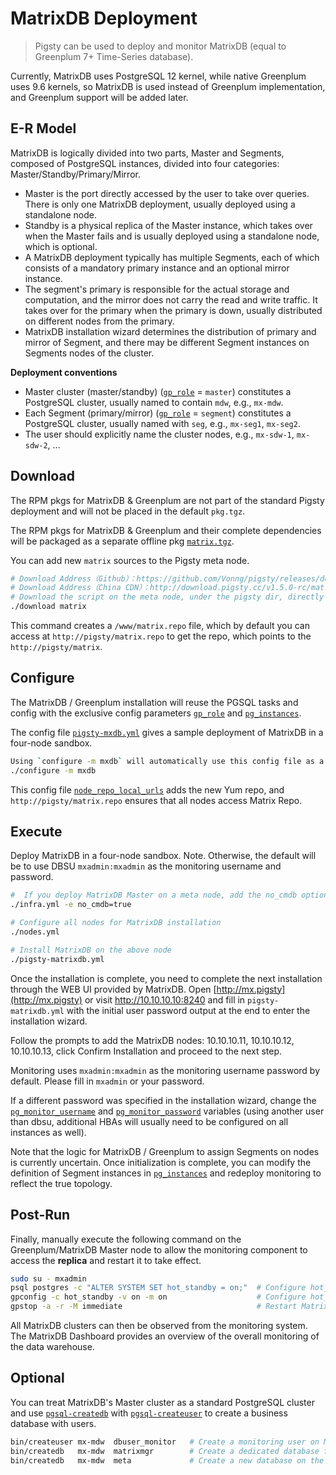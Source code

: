# MatrixDB Deployment

> Pigsty can be used to deploy and monitor MatrixDB (equal to Greenplum 7+ Time-Series database).

Currently, MatrixDB uses PostgreSQL 12 kernel, while native Greenplum uses 9.6 kernels, so MatrixDB is used instead of Greenplum implementation, and Greenplum support will be added later.



## E-R Model

MatrixDB is logically divided into two parts, Master and Segments, composed of PostgreSQL instances, divided into four categories: Master/Standby/Primary/Mirror.

* Master is the port directly accessed by the user to take over queries. There is only one MatrixDB deployment, usually deployed using a standalone node.
* Standby is a physical replica of the Master instance, which takes over when the Master fails and is usually deployed using a standalone node, which is optional.
* A MatrixDB deployment typically has multiple Segments, each of which consists of a mandatory primary instance and an optional mirror instance.
* The segment's primary is responsible for the actual storage and computation, and the mirror does not carry the read and write traffic. It takes over for the primary when the primary is down, usually distributed on different nodes from the primary.
* MatrixDB installation wizard determines the distribution of primary and mirror of Segment, and there may be different Segment instances on Segments nodes of the cluster.

**Deployment conventions**

* Master cluster (master/standby) ([`gp_role`](v-pgsql.md#gp_role) = `master`) constitutes a PostgreSQL cluster, usually named to contain `mdw`, e.g., `mx-mdw`.
* Each Segment (primary/mirror) ([`gp_role`](v-pgsql.md#gp_role) = `segment`) constitutes a PostgreSQL cluster, usually named with `seg`, e.g., `mx-seg1`, `mx-seg2`.
* The user should explicitly name the cluster nodes, e.g., `mx-sdw-1`, `mx-sdw-2`, ...



## Download

The RPM pkgs for MatrixDB & Greenplum are not part of the standard Pigsty deployment and will not be placed in the default `pkg.tgz`.

The RPM pkgs for MatrixDB & Greenplum and their complete dependencies will be packaged as a separate offline pkg [`matrix.tgz`](https://github.com/Vonng/pigsty/releases/download/v1.5.0-rc/matrix.tgz).

You can add new `matrix` sources to the Pigsty meta node.

```bash
# Download Address（Github）：https://github.com/Vonng/pigsty/releases/download/v1.5.0-rc/matrix.tgz
# Download Address（China CDN）：http://download.pigsty.cc/v1.5.0-rc/matrix.tgz
# Download the script on the meta node, under the pigsty dir, directly using the download matrix to download and unzip
./download matrix
```

This command creates a `/www/matrix.repo` file, which by default you can access at `http://pigsty/matrix.repo` to get the repo, which points to the `http://pigsty/matrix`.



## Configure

The MatrixDB / Greenplum installation will reuse the PGSQL tasks and config with the exclusive config parameters [`gp_role`](v-pgsql.md#gp_role) and [`pg_instances`](v-pgsql.md#pg_instances).

The config file [`pigsty-mxdb.yml`](https://github.com/Vonng/pigsty/blob/master/files/conf/pigsty-mxdb.yml) gives a sample deployment of MatrixDB in a four-node sandbox.

```bash
Using `configure -m mxdb` will automatically use this config file as a template.
./configure -m mxdb
```

This config file [`node_repo_local_urls`](v-nodes.md#node_repo_local_urls) adds the new Yum repo, and `http://pigsty/matrix.repo` ensures that all nodes access Matrix Repo.




## Execute

Deploy MatrixDB in a four-node sandbox. Note. Otherwise, the default will be to use DBSU `mxadmin:mxadmin` as the monitoring username and password.

```bash
#  If you deploy MatrixDB Master on a meta node, add the no_cmdb option; otherwise, install it normally.
./infra.yml -e no_cmdb=true   

# Configure all nodes for MatrixDB installation
./nodes.yml

# Install MatrixDB on the above node
./pigsty-matrixdb.yml
```

Once the installation is complete, you need to complete the next installation through the WEB UI provided by MatrixDB. Open [http://mx.pigsty](http://mx.pigsty) or visit http://10.10.10.10:8240 and fill in `pigsty-matrixdb.yml` with the initial user password output at the end to enter the installation wizard. 

Follow the prompts to add the MatrixDB nodes: 10.10.10.11, 10.10.10.12, 10.10.10.13, click Confirm Installation and proceed to the next step.

Monitoring uses `mxadmin:mxadmin` as the monitoring username password by default. Please fill in `mxadmin` or your password. 

If a different password was specified in the installation wizard, change the [`pg_monitor_username`](v-pgsql.md#pg_monitor_username) and [`pg_monitor_password`](v-pgsql.md#pg_monitor_password ) variables (using another user than dbsu, additional HBAs will usually need to be configured on all instances as well).

Note that the logic for MatrixDB / Greenplum to assign Segments on nodes is currently uncertain. Once initialization is complete, you can modify the definition of Segment instances in [`pg_instances`](v-pgsql.md#pg_instances) and redeploy monitoring to reflect the true topology.



## Post-Run

Finally, manually execute the following command on the Greenplum/MatrixDB Master node to allow the monitoring component to access the **replica** and restart it to take effect.

```bash
sudo su - mxadmin
psql postgres -c "ALTER SYSTEM SET hot_standby = on;"  # Configure hot_standby=on to allow queries from the replica
gpconfig -c hot_standby -v on -m on                    # Configure hot_standby=on to allow queries from the replica
gpstop -a -r -M immediate                              # Restart MatrixDB immediately to take effect
```

All MatrixDB clusters can then be observed from the monitoring system. The MatrixDB Dashboard provides an overview of the overall monitoring of the data warehouse.



## Optional

You can treat MatrixDB's Master cluster as a standard PostgreSQL cluster and use [`pgsql-createdb`](p-pgsql.md#pgsql-createdb) with [`pgsql-createuser`](p-pgsql.md#pgsql-createuser) to create a business database with users.

```bash
bin/createuser mx-mdw  dbuser_monitor   # Create a monitoring user on Master
bin/createdb   mx-mdw  matrixmgr        # Create a dedicated database for monitoring on the Master
bin/createdb   mx-mdw  meta             # Create a new database on the Master
```



